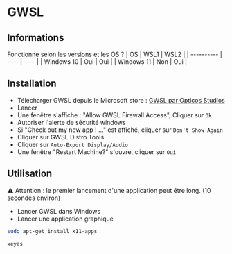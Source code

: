 # GWSL 

## Informations 
Fonctionne selon les versions et les OS ?
| OS         | WSL1 | WSL2 |
| ---------- | ---- | ---- |
| Windows 10 | Oui  | Oui  |
| Windows 11 | Non  | Oui  |

## Installation 

- Télécharger GWSL depuis le Microsoft store : [GWSL par Opticos Studios](https://www.microsoft.com/store/productId/9NL6KD1H33V3)
- Lancer 
- Une fenêtre s'affiche : "Allow GWSL Firewall Access", Cliquer sur `Ok`
- Autoriser l'alerte de sécurité windows 
- Si "Check out my new app ! ..." est affiché, cliquer sur `Don't Show Again`
- Cliquer sur GWSL Distro Tools
- Cliquer sur `Auto-Export Display/Audio`
- Une fenêtre "Restart Machine?" s'ouvre, cliquer sur `Oui`

## Utilisation

⚠ Attention : le premier lancement d'une application peut être long. (10 secondes environ)
- Lancer GWSL dans Windows
- Lancer une application graphique
```sh 
sudo apt-get install x11-apps
``` 
```sh 
xeyes
``` 